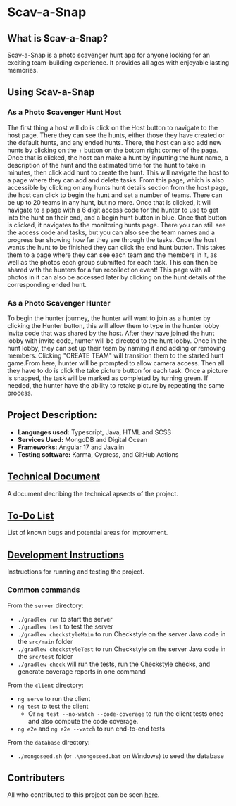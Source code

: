 # Scav-a-Snap

## What is Scav-a-Snap?
Scav-a-Snap is a photo scavenger hunt app for anyone looking for an exciting team-building experience. It provides all ages with enjoyable lasting memories. 

## Using Scav-a-Snap

### As a Photo Scavenger Hunt Host
The first thing a host will do is click on the Host button to navigate to the host page. There they can see the hunts, either those they have created or the default hunts, and any ended hunts. There, the host can also add new hunts by clicking on the + button on the bottom right corner of the page. 
Once that is clicked, the host can make a hunt by inputting the hunt name, a description of the hunt and the estimated time for the hunt to take in minutes, then click add hunt to create the hunt. This will navigate the host to a page where they can add and delete tasks.
From this page, which is also accessible by clicking on any hunts hunt details section from the host page, the host can click to begin the hunt and set a number of teams. There can be up to 20 teams in any hunt, but no more. 
Once that is clicked, it will navigate to a page with a 6 digit access code for the hunter to use to get into the hunt on their end, and a begin hunt button in blue. Once that button is clicked, it navigates to the monitoring hunts page. 
There you can still see the access code and tasks, but you can also see the team names and a progress bar showing how far they are through the tasks. Once the host wants the hunt to be finished they can click the end hunt button.
This takes them to a page where they can see each team and the members in it, as well as the photos each group submitted for each task. This can then be shared with the hunters for a fun recollection event! This page with all photos in it can also be accessed later by clicking on the hunt details of the corresponding ended hunt.

### As a Photo Scavenger Hunter
To begin the hunter journey,  the hunter will want to join as a hunter by clicking the Hunter button, this will allow them to type in the hunter lobby invite code that was shared by the host. After they have joined the hunt lobby with invite code, hunter will be directed to the hunt lobby. Once in the hunt lobby, they can set up their team by naming it and adding or removing members. Clicking "CREATE TEAM" will transition them to the started hunt game.From here, hunter will be prompted to allow camera access. Then all they have to do is click the take picture button for each task. Once a picture is snapped, the task will be marked as completed by turning green. If needed, the hunter have the ability to retake picture by repeating the same process.


## Project Description:
* **Languages used:** Typescript, Java, HTML and SCSS
* **Services Used:** MongoDB and Digital Ocean
* **Frameworks:** Angular 17 and Javalin
* **Testing software:** Karma, Cypress, and GitHub Actions

## [Technical Document](DEPLOYMENT.md)

A document decribing the technical apsects of the project.

## [To-Do List](TO-DO-LIST.md)

List of known bugs and potential areas for improvment.


## [Development Instructions](DEVELOPMENT.md)

Instructions for running and testing the project. 

### Common commands

From the `server` directory:

- `./gradlew run` to start the server
- `./gradlew test` to test the server
- `./gradlew checkstyleMain` to run Checkstyle on the server Java code in the `src/main` folder
- `./gradlew checkstyleTest` to run Checkstyle on the server Java code in the `src/test` folder
- `./gradlew check` will run the tests, run the Checkstyle checks, and generate coverage reports in one command

From the `client` directory:

- `ng serve` to run the client
- `ng test` to test the client
  - Or `ng test --no-watch --code-coverage` to run the client tests once and
    also compute the code coverage.
- `ng e2e` and `ng e2e --watch` to run end-to-end tests

From the `database` directory:

- `./mongoseed.sh` (or `.\mongoseed.bat` on Windows) to seed the database

## Contributers 

All who contributed to this project can be seen [here](../../graphs/contributors).





